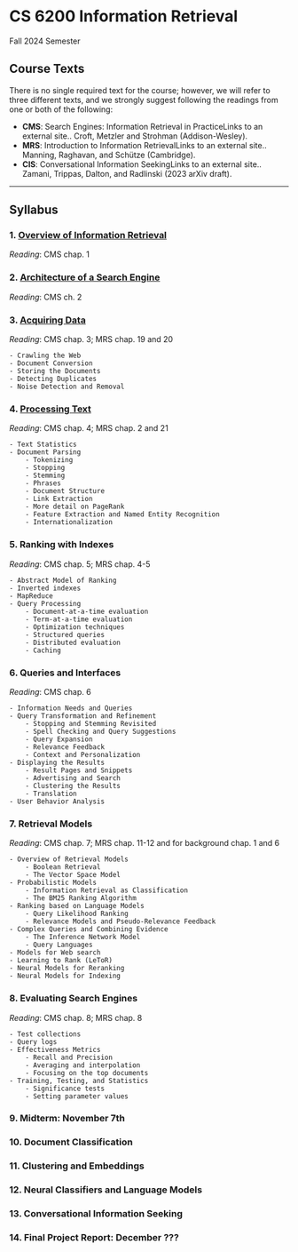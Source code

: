 # CS 6200 Information Retrieval

Fall 2024 Semester

## Course Texts
There is no single required text for the course; however, we will refer to three different texts, and we strongly suggest following the readings from one or both of the following:

- **CMS**: Search Engines: Information Retrieval in PracticeLinks to an external site.. Croft, Metzler and Strohman (Addison-Wesley).
- **MRS**: Introduction to Information RetrievalLinks to an external site.. Manning, Raghavan, and Schütze (Cambridge).
- **CIS**: Conversational Information SeekingLinks to an external site.. Zamani, Trippas, Dalton, and Radlinski (2023 arXiv draft).

---

## Syllabus

### 1. [Overview of Information Retrieval](/CS-6200-Information-Retrieval/Lectures/cs6200-f24-1.pdf)

_Reading_: CMS chap. 1

### 2. [Architecture of a Search Engine](/workspaces/NU-Notes/CS-6200-Information-Retrieval/Lectures/cs6200-f24-2.pdf)

_Reading_: CMS ch. 2

### 3. [Acquiring Data](/workspaces/NU-Notes/CS-6200-Information-Retrieval/Lectures/cs6200-f24-3.pdf)

_Reading_: CMS chap. 3; MRS chap. 19 and 20

    - Crawling the Web
    - Document Conversion
    - Storing the Documents
    - Detecting Duplicates
    - Noise Detection and Removal

### 4. [Processing Text](/workspaces/NU-Notes/CS-6200-Information-Retrieval/Lectures/cs6200-f24-4.pdf)

_Reading_: CMS chap. 4; MRS chap. 2 and 21

    - Text Statistics
    - Document Parsing
        - Tokenizing
        - Stopping
        - Stemming
        - Phrases
        - Document Structure
        - Link Extraction
        - More detail on PageRank
        - Feature Extraction and Named Entity Recognition
        - Internationalization

### 5. Ranking with Indexes

_Reading_: CMS chap. 5; MRS chap. 4-5

    - Abstract Model of Ranking
    - Inverted indexes
    - MapReduce
    - Query Processing
        - Document-at-a-time evaluation
        - Term-at-a-time evaluation
        - Optimization techniques
        - Structured queries
        - Distributed evaluation
        - Caching

### 6. Queries and Interfaces

_Reading_: CMS chap. 6

    - Information Needs and Queries
    - Query Transformation and Refinement
        - Stopping and Stemming Revisited
        - Spell Checking and Query Suggestions
        - Query Expansion
        - Relevance Feedback
        - Context and Personalization
    - Displaying the Results
        - Result Pages and Snippets
        - Advertising and Search
        - Clustering the Results
        - Translation
    - User Behavior Analysis

### 7. Retrieval Models

_Reading_: CMS chap. 7; MRS chap. 11-12 and for background chap. 1 and 6

    - Overview of Retrieval Models
        - Boolean Retrieval
        - The Vector Space Model
    - Probabilistic Models
        - Information Retrieval as Classification
        - The BM25 Ranking Algorithm
    - Ranking based on Language Models
        - Query Likelihood Ranking
        - Relevance Models and Pseudo-Relevance Feedback
    - Complex Queries and Combining Evidence
        - The Inference Network Model
        - Query Languages
    - Models for Web search
    - Learning to Rank (LeToR)
    - Neural Models for Reranking
    - Neural Models for Indexing

### 8. Evaluating Search Engines

_Reading_: CMS chap. 8; MRS chap. 8

    - Test collections
    - Query logs
    - Effectiveness Metrics
        - Recall and Precision
        - Averaging and interpolation
        - Focusing on the top documents
    - Training, Testing, and Statistics
        - Significance tests
        - Setting parameter values

### 9. Midterm: November 7th

### 10. Document Classification

### 11. Clustering and Embeddings

### 12. Neural Classifiers and Language Models

### 13. Conversational Information Seeking

### 14. Final Project Report: December ???
